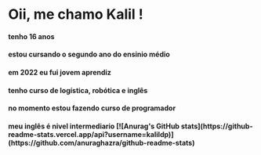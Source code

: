 # Oii, me chamo Kalil ! 

<h4>tenho 16 anos
<h4>estou cursando o segundo ano do ensinio médio
<h4>em 2022 eu fui jovem aprendiz 
<h4>tenho curso de logística, robótica e inglês
<h4>no momento estou fazendo curso de programador
<h4>meu inglês é nivel intermediario 
[![Anurag's GitHub stats](https://github-readme-stats.vercel.app/api?username=kalildp)](https://github.com/anuraghazra/github-readme-stats)
